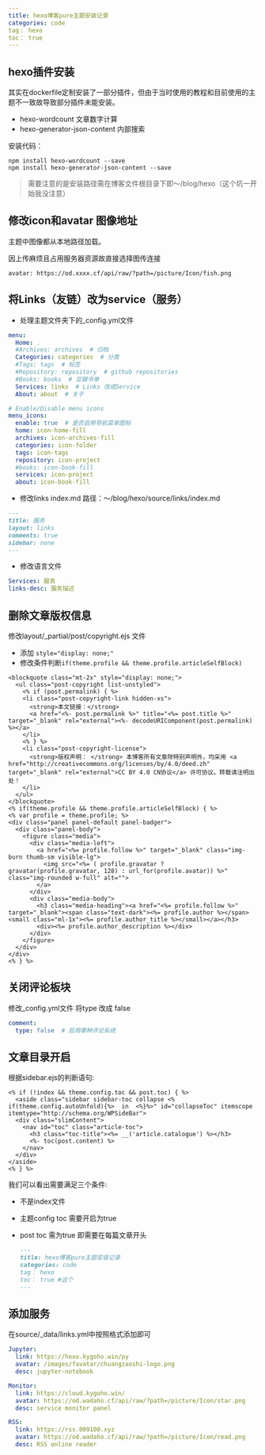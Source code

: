 ```yaml
---
title: hexo博客pure主题安装记录
categories: code
tag： hexo
toc： true
---
```


## hexo插件安装

其实在dockerfile定制安装了一部分插件，但由于当时使用的教程和目前使用的主题不一致故导致部分插件未能安装。

- hexo-wordcount 文章数字计算
- hexo-generator-json-content 内部搜索

安装代码：

```shell
npm install hexo-wordcount --save
npm install hexo-generator-json-content --save
```

> 需要注意的是安装路径需在博客文件根目录下即～/blog/hexo（这个坑一开始我没注意）

## 修改icon和avatar 图像地址

主题中图像都从本地路径加载。

因上传麻烦且占用服务器资源故直接选择图传连接

`avatar: https://od.xxxx.cf/api/raw/?path=/picture/Icon/fish.png`

## 将Links（友链）改为service（服务）

- 处理主题文件夹下的_config.yml文件

```yaml
menu:
  Home: .
  #Archives: archives  # 归档
  Categories: categories  # 分类
  #Tags: tags  # 标签
  #Repository: repository  # github repositories
  #Books: books  # 豆瓣书单
  Services: links  # Links 改成Service
  About: about  # 关于

# Enable/Disable menu icons
menu_icons:
  enable: true  # 是否启用导航菜单图标
  home: icon-home-fill
  archives: icon-archives-fill
  categories: icon-folder
  tags: icon-tags
  repository: icon-project
  #books: icon-book-fill
  services: icon-project
  about: icon-book-fill
```

- 修改links index.md 路径：～/blog/hexo/source/links/index.md

```markdown
---
title: 服务
layout: links
comments: true
sidebar: none
---
```

- 修改语言文件

```yaml
Services: 服务
links-desc: 服务描述
```

## 删除文章版权信息

修改layout/_partial/post/copyright.ejs 文件

- 添加 `style="display: none;"`
- 修改条件判断`if(theme.profile && theme.profile.articleSelfBlock)`

```ejs
<blockquote class="mt-2x" style="display: none;">
  <ul class="post-copyright list-unstyled">
    <% if (post.permalink) { %>
    <li class="post-copyright-link hidden-xs">
      <strong>本文链接：</strong>
      <a href="<%- post.permalink %>" title="<%= post.title %>" target="_blank" rel="external"><%- decodeURIComponent(post.permalink) %></a>
    </li>
    <% } %>
    <li class="post-copyright-license">
      <strong>版权声明： </strong> 本博客所有文章除特别声明外，均采用 <a href="http://creativecommons.org/licenses/by/4.0/deed.zh" target="_blank" rel="external">CC BY 4.0 CN协议</a> 许可协议。转载请注明出处！
    </li>
  </ul>
</blockquote>
<% if(theme.profile && theme.profile.articleSelfBlock) { %>
<% var profile = theme.profile; %>
<div class="panel panel-default panel-badger">
  <div class="panel-body">
    <figure class="media">
      <div class="media-left">
        <a href="<%= profile.follow %>" target="_blank" class="img-burn thumb-sm visible-lg">
          <img src="<%= ( profile.gravatar ? gravatar(profile.gravatar, 128) : url_for(profile.avatar)) %>" class="img-rounded w-full" alt="">
        </a>
      </div>
      <div class="media-body">
        <h3 class="media-heading"><a href="<%= profile.follow %>" target="_blank"><span class="text-dark"><%= profile.author %></span><small class="ml-1x"><%= profile.author_title %></small></a></h3>
        <div><%= profile.author_description %></div>
      </div>
    </figure>
  </div>
</div>
<% } %>
```

## 关闭评论板块

修改_config.yml文件 将type 改成 false

```yaml
comment:
  type: false  # 启用哪种评论系统
```

## 文章目录开启

根据sidebar.ejs的判断语句:

```ejs
<% if (!index && theme.config.toc && post.toc) { %>
  <aside class="sidebar sidebar-toc collapse <% if(theme.config.autoUnfold){%>  in  <%}%>" id="collapseToc" itemscope itemtype="http://schema.org/WPSideBar">
  <div class="slimContent">
    <nav id="toc" class="article-toc">
      <h3 class="toc-title"><%= __('article.catalogue') %></h3>
      <%- toc(post.content) %>
    </nav>
  </div>
</aside>
<% } %>
```

我们可以看出需要满足三个条件:

- 不是index文件

- 主题config toc 需要开启为true

- post toc 需为true 即需要在每篇文章开头

  ``` markdown
  ---
  title: hexo博客pure主题安装记录
  categories: code
  tag： hexo
  toc： true #这个
  ---
  ```

## 添加服务

在source/_data/links.yml中按照格式添加即可

```yaml
Jupyter:
  link: https://hexo.kygoho.win/py
  avatar: /images/favatar/chuangzaoshi-logo.png
  desc: jupyter-notebook

Monitor:
  link: https://cloud.kygoho.win/
  avatar: https://od.wadaho.cf/api/raw/?path=/picture/Icon/star.png
  desc: service monitor panel

RSS:
  link: https://rss.009100.xyz
  avatar: https://od.wadaho.cf/api/raw/?path=/picture/Icon/read.png
  desc: RSS online reader
```



